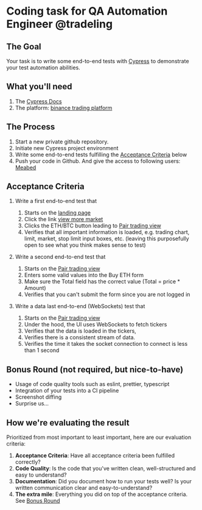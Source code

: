# Coding task for QA Automation Engineer @tradeling

## The Goal

Your task is to write some end-to-end tests with [Cypress](https://www.cypress.io) to demonstrate your test automation abilities.

## What you'll need

1. The [Cypress Docs](https://docs.cypress.io)
1. The platform: [binance trading platform](https://www.binance.com/en)

## The Process

1. Start a new private github repository.
1. Initiate new Cypress project environment
1. Write some end-to-end tests fulfilling the [Acceptance Criteria](#acceptance-criteria) below
1. Push your code in Github. And give the access to following users: [Meabed](https://github.com/meabed)

## Acceptance Criteria

1. Write a first end-to-end test that
   1. Starts on the [landing page](https://www.binance.com/en)
   1. Click the link [view more market](https://www.binance.com/en/markets)
   1. Clicks the ETH/BTC button leading to [Pair trading view](https://www.binance.com/en/trade/ETH_BTC)
   1. Verifies that all important information is loaded, e.g. trading chart, limit, market, stop limit input boxes, etc. (leaving this purposefully open to see what you think makes sense to test)
   
1. Write a second end-to-end test that
   1. Starts on the [Pair trading view](https://www.binance.com/en/trade/ETH_BTC)
   1. Enters some valid values into the Buy ETH form
   1. Make sure the Total field has the correct value (Total = price \* Amount)
   1. Verifies that you can't submit the form since you are not logged in
   
1. Write a data last end-to-end (WebSockets) test that
   1. Starts on the [Pair trading view](https://www.binance.com/en/trade/ETH_BTC)
   1. Under the hood, the UI uses WebSockets to fetch tickers
   1. Verifies that the data is loaded in the tickers,
   1. Verifies there is a consistent stream of data.
   1. Verifies the time it takes the socket connection to connect is less than 1 second

## Bonus Round (not required, but nice-to-have)

- Usage of code quality tools such as eslint, prettier, typescript
- Integration of your tests into a CI pipeline
- Screenshot diffing
- Surprise us…

## How we're evaluating the result

Prioritized from most important to least important, here are our evaluation criteria:

1. **Acceptance Criteria**: Have all acceptance criteria been fulfilled correctly?
1. **Code Quality**: Is the code that you've written clean, well-structured and easy to understand?
1. **Documentation**: Did you document how to run your tests well? Is your written communication clear and easy-to-understand?
1. **The extra mile**: Everything you did on top of the acceptance criteria. See [Bonus Round](#bonus-round)

